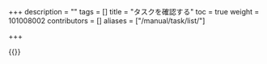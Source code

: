 +++
description = ""
tags = []
title = "タスクを確認する"
toc = true
weight = 101008002
contributors = []
aliases = ["/manual/task/list/"]

+++

{{<appscreen filename="mock" title="準備中"  >}}

